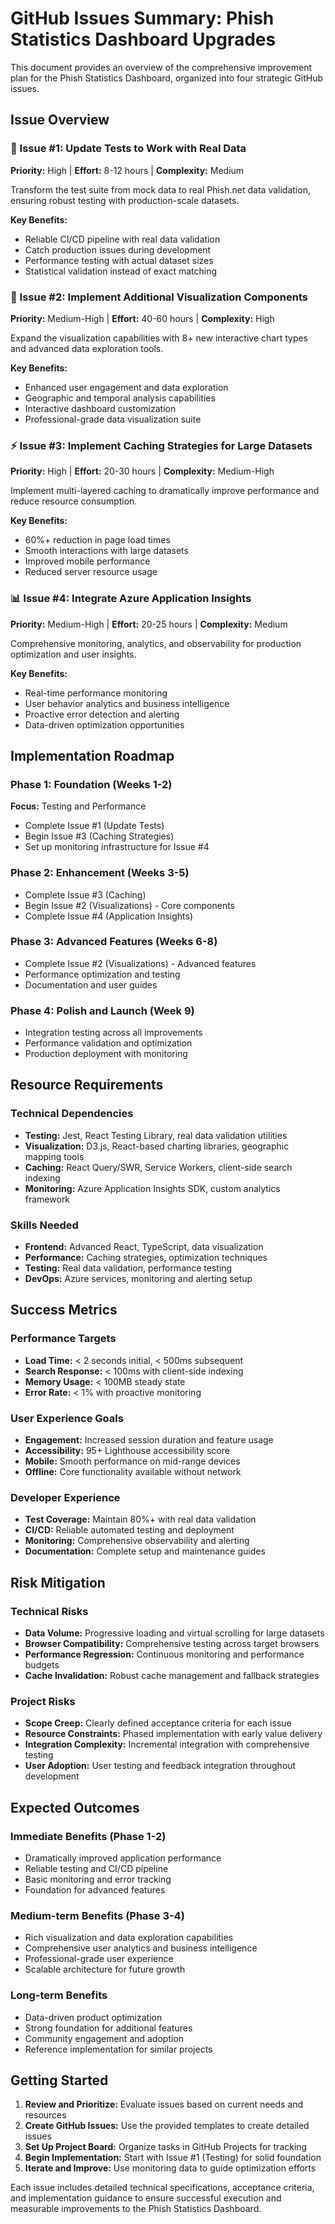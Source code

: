 # GitHub Issues Summary: Phish Statistics Dashboard Upgrades

This document provides an overview of the comprehensive improvement plan for the Phish Statistics Dashboard, organized into four strategic GitHub issues.

## **Issue Overview**

### 🧪 Issue #1: Update Tests to Work with Real Data
**Priority:** High | **Effort:** 8-12 hours | **Complexity:** Medium

Transform the test suite from mock data to real Phish.net data validation, ensuring robust testing with production-scale datasets.

**Key Benefits:**
- Reliable CI/CD pipeline with real data validation
- Catch production issues during development
- Performance testing with actual dataset sizes
- Statistical validation instead of exact matching

### 🎨 Issue #2: Implement Additional Visualization Components  
**Priority:** Medium-High | **Effort:** 40-60 hours | **Complexity:** High

Expand the visualization capabilities with 8+ new interactive chart types and advanced data exploration tools.

**Key Benefits:**
- Enhanced user engagement and data exploration
- Geographic and temporal analysis capabilities
- Interactive dashboard customization
- Professional-grade data visualization suite

### ⚡ Issue #3: Implement Caching Strategies for Large Datasets
**Priority:** High | **Effort:** 20-30 hours | **Complexity:** Medium-High

Implement multi-layered caching to dramatically improve performance and reduce resource consumption.

**Key Benefits:**
- 60%+ reduction in page load times
- Smooth interactions with large datasets
- Improved mobile performance
- Reduced server resource usage

### 📊 Issue #4: Integrate Azure Application Insights
**Priority:** Medium-High | **Effort:** 20-25 hours | **Complexity:** Medium

Comprehensive monitoring, analytics, and observability for production optimization and user insights.

**Key Benefits:**
- Real-time performance monitoring
- User behavior analytics and business intelligence
- Proactive error detection and alerting
- Data-driven optimization opportunities

## **Implementation Roadmap**

### **Phase 1: Foundation (Weeks 1-2)**
**Focus:** Testing and Performance
- Complete Issue #1 (Update Tests)
- Begin Issue #3 (Caching Strategies)
- Set up monitoring infrastructure for Issue #4

### **Phase 2: Enhancement (Weeks 3-5)**
- Complete Issue #3 (Caching)
- Begin Issue #2 (Visualizations) - Core components
- Complete Issue #4 (Application Insights)

### **Phase 3: Advanced Features (Weeks 6-8)**
- Complete Issue #2 (Visualizations) - Advanced features
- Performance optimization and testing
- Documentation and user guides

### **Phase 4: Polish and Launch (Week 9)**
- Integration testing across all improvements
- Performance validation and optimization
- Production deployment with monitoring

## **Resource Requirements**

### **Technical Dependencies**
- **Testing:** Jest, React Testing Library, real data validation utilities
- **Visualization:** D3.js, React-based charting libraries, geographic mapping tools
- **Caching:** React Query/SWR, Service Workers, client-side search indexing
- **Monitoring:** Azure Application Insights SDK, custom analytics framework

### **Skills Needed**
- **Frontend:** Advanced React, TypeScript, data visualization
- **Performance:** Caching strategies, optimization techniques
- **Testing:** Real data validation, performance testing
- **DevOps:** Azure services, monitoring and alerting setup

## **Success Metrics**

### **Performance Targets**
- **Load Time:** < 2 seconds initial, < 500ms subsequent
- **Search Response:** < 100ms with client-side indexing
- **Memory Usage:** < 100MB steady state
- **Error Rate:** < 1% with proactive monitoring

### **User Experience Goals**
- **Engagement:** Increased session duration and feature usage
- **Accessibility:** 95+ Lighthouse accessibility score
- **Mobile:** Smooth performance on mid-range devices
- **Offline:** Core functionality available without network

### **Developer Experience**
- **Test Coverage:** Maintain 80%+ with real data validation
- **CI/CD:** Reliable automated testing and deployment
- **Monitoring:** Comprehensive observability and alerting
- **Documentation:** Complete setup and maintenance guides

## **Risk Mitigation**

### **Technical Risks**
- **Data Volume:** Progressive loading and virtual scrolling for large datasets
- **Browser Compatibility:** Comprehensive testing across target browsers
- **Performance Regression:** Continuous monitoring and performance budgets
- **Cache Invalidation:** Robust cache management and fallback strategies

### **Project Risks**
- **Scope Creep:** Clearly defined acceptance criteria for each issue
- **Resource Constraints:** Phased implementation with early value delivery
- **Integration Complexity:** Incremental integration with comprehensive testing
- **User Adoption:** User testing and feedback integration throughout development

## **Expected Outcomes**

### **Immediate Benefits (Phase 1-2)**
- Dramatically improved application performance
- Reliable testing and CI/CD pipeline
- Basic monitoring and error tracking
- Foundation for advanced features

### **Medium-term Benefits (Phase 3-4)**
- Rich visualization and data exploration capabilities
- Comprehensive user analytics and business intelligence
- Professional-grade user experience
- Scalable architecture for future growth

### **Long-term Benefits**
- Data-driven product optimization
- Strong foundation for additional features
- Community engagement and adoption
- Reference implementation for similar projects

## **Getting Started**

1. **Review and Prioritize:** Evaluate issues based on current needs and resources
2. **Create GitHub Issues:** Use the provided templates to create detailed issues
3. **Set Up Project Board:** Organize tasks in GitHub Projects for tracking
4. **Begin Implementation:** Start with Issue #1 (Testing) for solid foundation
5. **Iterate and Improve:** Use monitoring data to guide optimization efforts

Each issue includes detailed technical specifications, acceptance criteria, and implementation guidance to ensure successful execution and measurable improvements to the Phish Statistics Dashboard.
